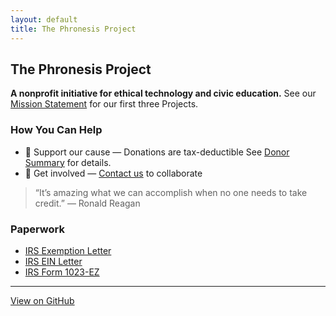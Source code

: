 ```yaml
---
layout: default
title: The Phronesis Project
---
```



## The Phronesis Project

**A nonprofit initiative for ethical technology and civic education.** See our [Mission Statement](/mission-statement/) for our first three Projects.



### How You Can Help

- 💜 Support our cause — Donations are tax-deductible See [Donor Summary](/donor-summary/) for details.
- 🧠 Get involved — [Contact us](mailto:info@phronesisproject.org) to collaborate

> “It’s amazing what we can accomplish when no one needs to take credit.”
> — Ronald Reagan

### Paperwork
- [IRS Exemption Letter](docs/IRS%20Exemption%20Letter.pdf)
- [IRS EIN Letter](docs/IRS%20EIN%20Letter.pdf)
- [IRS Form 1023-EZ](docs/1023-EZ.pdf)



---

[View on GitHub](https://github.com/mcorning/phronesisproject.org)
